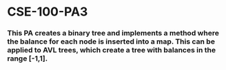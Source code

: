 # CSE-100-PA3

### This PA creates a binary tree and implements a method where the balance for each node is inserted into a map. This can be applied to AVL trees, which create a tree with balances in the range [-1,1].
